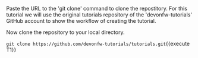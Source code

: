 Paste the URL to the &#39;git clone&#39; command to clone the repostitory. For this tutorial we will use the original tutorials repository of the &#39;devonfw-tutorials&#39; GitHub account to show the workflow of creating the tutorial.






Now clone the repository to your local directory.

`git clone https://github.com/devonfw-tutorials/tutorials.git`{{execute T1}}

